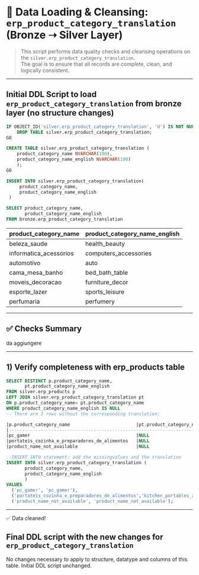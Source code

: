 # 🧹 Data Loading & Cleansing: `erp_product_category_translation` (Bronze ➝ Silver Layer)


> This script performs data quality checks and cleansing operations on the `silver.erp_product_category_translation`.  
> The goal is to ensure that all records are complete, clean, and logically consistent.

---
## Initial DDL Script to load `erp_product_category_translation` from bronze layer (no structure changes)
```sql
IF OBJECT_ID('silver.erp_product_category_translation', 'U') IS NOT NULL
	DROP TABLE silver.erp_product_category_translation;
GO

CREATE TABLE silver.erp_product_category_translation (
	product_category_name NVARCHAR(100),
	product_category_name_english NVARCHAR(100)
	);
GO

INSERT INTO silver.erp_product_category_translation(
	 product_category_name,
	 product_category_name_english
 )

SELECT product_category_name,
	   product_category_name_english
FROM bronze.erp_product_category_translation
```
| product_category_name | product_category_name_english |
|-----------------------|-------------------------------|
| beleza_saude          | health_beauty                 |
| informatica_acessorios| computers_accessories         |
| automotivo            | auto                          |
| cama_mesa_banho       | bed_bath_table                |
| moveis_decoracao      | furniture_decor               |
| esporte_lazer         | sports_leisure                |
| perfumaria            | perfumery                     |

---

## ✅ Checks Summary
da aggiungere

---

## 1) Verify completeness with erp_products table
```sql
SELECT DISTINCT p.product_category_name,
	   pt.product_category_name_english
FROM silver.erp_products p
LEFT JOIN silver.erp_product_category_translation pt
ON p.product_category_name= pt.product_category_name
WHERE product_category_name_english IS NULL
-- There are 3 rows without the corresponding translation:

|p.product_category_name                         |pt.product_category_name_english|
|---------------------------------------------------------------------------------|
|pc_gamer	                                     |NULL                            |
|portateis_cozinha_e_preparadores_de_alimentos   |NULL                            |
|product_name_not_available	                     |NULL                            |

--INSERT INTO statement: add the missingvalues and the translation
INSERT INTO silver.erp_product_category_translation (
	   product_category_name,
	   product_category_name_english
	   )
VALUES
  ('pc_gamer', 'pc_gamer'),
  ('portateis_cozinha_e_preparadores_de_alimentos','kitchen_portables_and_food_processors'),
  ('product_name_not_available', 'product_name_not_available');
```
---
✅ Data cleaned!

## Final DDL script with the new changes for `erp_product_category_translation`
No changes necessary to apply to structure, datatype and columns of this table. Initial DDL script unchanged.

